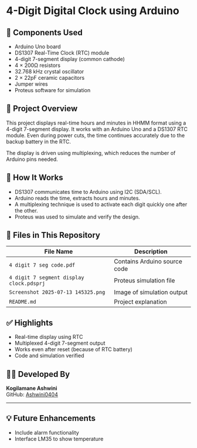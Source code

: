# 4-Digit Digital Clock using Arduino

## 🔧 Components Used
- Arduino Uno board  
- DS1307 Real-Time Clock (RTC) module  
- 4-digit 7-segment display (common cathode)  
- 4 × 200Ω resistors  
- 32.768 kHz crystal oscillator  
- 2 × 22pF ceramic capacitors  
- Jumper wires 
- Proteus software for simulation  

## 📘 Project Overview
This project displays real-time hours and minutes in HHMM format using a 4-digit 7-segment display. It works with an Arduino Uno and a DS1307 RTC module. Even during power cuts, the time continues accurately due to the backup battery in the RTC.

The display is driven using multiplexing, which reduces the number of Arduino pins needed.

## 🧠 How It Works
- DS1307 communicates time to Arduino using I2C (SDA/SCL).
- Arduino reads the time, extracts hours and minutes.
- A multiplexing technique is used to activate each digit quickly one after the other.
- Proteus was used to simulate and verify the design.

## 📁 Files in This Repository
| File Name | Description |
|-----------|-------------|
| `4 digit 7 seg code.pdf` | Contains Arduino source code |
| `4 digit 7 segment display clock.pdsprj` | Proteus simulation file |
| `Screenshot 2025-07-13 145325.png` | Image of simulation output |
| `README.md` | Project explanation |

## ✅ Highlights
- Real-time display using RTC
- Multiplexed 4-digit 7-segment output
- Works even after reset (because of RTC battery)
- Code and simulation verified

## 👩‍💻 Developed By
**Kogilamane Ashwini**  
GitHub: [Ashwini0404](https://github.com/Ashwini0404)

---

## 💡 Future Enhancements
- Include alarm functionality  
- Interface LM35 to show temperature  
